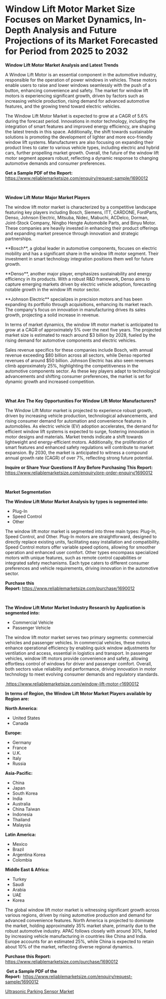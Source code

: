 <p><h1>Window Lift Motor Market Size Focuses on Market Dynamics, In-Depth Analysis and Future Projections of its Market Forecasted for Period from 2025 to 2032</h1></p><p><strong>Window Lift Motor Market Analysis and Latest Trends</strong></p>
<p><p>A Window Lift Motor is an essential component in the automotive industry, responsible for the operation of power windows in vehicles. These motors enable users to raise and lower windows seamlessly with the push of a button, enhancing convenience and safety. The market for window lift motors is experiencing significant growth, driven by factors such as increasing vehicle production, rising demand for advanced automotive features, and the growing trend toward electric vehicles.</p><p>The Window Lift Motor Market is expected to grow at a CAGR of 5.6% during the forecast period. Innovations in motor technology, including the integration of smart features and improved energy efficiency, are shaping the latest trends in this space. Additionally, the shift towards sustainable solutions is promoting the development of lighter and more eco-friendly window lift systems. Manufacturers are also focusing on expanding their product lines to cater to various vehicle types, including electric and hybrid cars, further propelling market growth. Overall, the future of the window lift motor segment appears robust, reflecting a dynamic response to changing automotive demands and consumer preferences.</p></p>
<p><strong>Get a Sample PDF of the Report:&nbsp;</strong> <a href="https://www.reliablemarketsize.com/enquiry/request-sample/1690012?utm_campaign=1845&utm_medium=2&utm_source=Github&utm_content=ia&utm_term=07012025&utm_id=window-lift-motor">https://www.reliablemarketsize.com/enquiry/request-sample/1690012</a></p>
<p>&nbsp;</p>
<p><strong>Window Lift Motor Major Market Players</strong></p>
<p><p>The window lift motor market is characterized by a competitive landscape featuring key players including Bosch, Siemens, ITT, CARDONE, FordParts, Denso, Johnson Electric, Mitsuba, Nidec, Mabuchi, ACDelco, Dorman, Joint-Stock Company, Ningbo Hengte Automobile Parts, and Binyu Motor. These companies are heavily invested in enhancing their product offerings and expanding market presence through innovation and strategic partnerships.</p><p>**Bosch**, a global leader in automotive components, focuses on electric mobility and has a significant share in the window lift motor segment. Their investment in smart technology integration positions them well for future growth.</p><p>**Denso**, another major player, emphasizes sustainability and energy efficiency in its products. With a robust R&D framework, Denso aims to capture emerging markets driven by electric vehicle adoption, forecasting notable growth in the window lift motor sector.</p><p>**Johnson Electric** specializes in precision motors and has been expanding its portfolio through acquisitions, enhancing its market reach. The company's focus on innovation in manufacturing drives its sales growth, projecting a solid increase in revenue.</p><p>In terms of market dynamics, the window lift motor market is anticipated to grow at a CAGR of approximately 5% over the next five years. The projected market size is estimated to reach around $3 billion by 2028, fueled by the rising demand for automotive components and electric vehicles.</p><p>Sales revenue specifics for these companies include Bosch, with annual revenue exceeding $80 billion across all sectors, while Denso reported revenues of around $50 billion. Johnson Electric has also seen revenues climb approximately 25%, highlighting the competitiveness in the automotive components sector. As these key players adapt to technological advancements and shifting consumer preferences, the market is set for dynamic growth and increased competition.</p></p>
<p>&nbsp;</p>
<p><strong>What Are The Key Opportunities For Window Lift Motor Manufacturers?</strong></p>
<p><p>The Window Lift Motor market is projected to experience robust growth, driven by increasing vehicle production, technological advancements, and rising consumer demand for automation and convenience features in automobiles. As electric vehicle (EV) adoption accelerates, the demand for efficient window lift systems is expected to surge, fostering innovation in motor designs and materials. Market trends indicate a shift towards lightweight and energy-efficient motors. Additionally, the proliferation of smart features and enhanced safety regulations will contribute to market expansion. By 2030, the market is anticipated to witness a compound annual growth rate (CAGR) of over 7%, reflecting strong future potential.</p></p>
<p><strong>Inquire or Share Your Questions If Any Before Purchasing This Report:</strong> <a href="https://www.reliablemarketsize.com/enquiry/pre-order-enquiry/1690012?utm_campaign=1845&utm_medium=2&utm_source=Github&utm_content=ia&utm_term=07012025&utm_id=window-lift-motor">https://www.reliablemarketsize.com/enquiry/pre-order-enquiry/1690012</a></p>
<p>&nbsp;</p>
<p><strong>Market Segmentation</strong></p>
<p><strong>The Window Lift Motor Market Analysis by types is segmented into:</strong></p>
<p><ul><li>Plug-In</li><li>Speed Control</li><li>Other</li></ul></p>
<p><p>The window lift motor market is segmented into three main types: Plug-In, Speed Control, and Other. Plug-In motors are straightforward, designed to directly replace existing units, facilitating easy installation and compatibility. Speed Control motors offer variable speed options, allowing for smoother operation and enhanced user comfort. Other types encompass specialized motors with unique features, such as remote control capabilities or integrated safety mechanisms. Each type caters to different consumer preferences and vehicle requirements, driving innovation in the automotive sector.</p></p>
<p><strong>Purchase this Report:&nbsp;</strong><a href="https://www.reliablemarketsize.com/purchase/1690012?utm_campaign=1845&utm_medium=2&utm_source=Github&utm_content=ia&utm_term=07012025&utm_id=window-lift-motor">https://www.reliablemarketsize.com/purchase/1690012</a></p>
<p>&nbsp;</p>
<p><strong>The Window Lift Motor Market Industry Research by Application is segmented into:</strong></p>
<p><ul><li>Commercial Vehicle</li><li>Passenger Vehicle</li></ul></p>
<p><p>The window lift motor market serves two primary segments: commercial vehicles and passenger vehicles. In commercial vehicles, these motors enhance operational efficiency by enabling quick window adjustments for ventilation and access, essential in logistics and transport. In passenger vehicles, window lift motors provide convenience and safety, allowing effortless control of windows for driver and passenger comfort. Overall, both sectors value reliability and performance, driving innovation in motor technology to meet evolving consumer demands and regulatory standards.</p></p>
<p><a href="https://www.reliablemarketsize.com/window-lift-motor-r1690012?utm_campaign=1845&utm_medium=2&utm_source=Github&utm_content=ia&utm_term=07012025&utm_id=window-lift-motor">&nbsp;https://www.reliablemarketsize.com/window-lift-motor-r1690012</a></p>
<p><strong>In terms of Region, the Window Lift Motor Market Players available by Region are:</strong></p>
<p>
    <p> <strong> North America: </strong>
        <ul>
            <li>United States</li>
            <li>Canada</li>
        </ul>
        </p> 
    <p> <strong> Europe: </strong>
        <ul>
            <li>Germany</li>
            <li>France</li>
            <li>U.K.</li>
            <li>Italy</li>
            <li>Russia</li>
        </ul>
        </p> 
    <p> <strong> Asia-Pacific: </strong>
        <ul>
            <li>China</li>
            <li>Japan</li>
            <li>South Korea</li>
            <li>India</li>
            <li>Australia</li>
            <li>China Taiwan</li>
            <li>Indonesia</li>
            <li>Thailand</li>
            <li>Malaysia</li>
        </ul>
        </p> 
    <p> <strong> Latin America: </strong>
        <ul>
            <li>Mexico</li>
            <li>Brazil</li>
            <li>Argentina Korea</li>
            <li>Colombia</li>
        </ul>
        </p> 
    <p> <strong> Middle East & Africa: </strong>
        <ul>
            <li>Turkey</li>
            <li>Saudi</li>
            <li>Arabia</li>
            <li>UAE</li>
            <li>Korea</li>
        </ul>
    </p>
    </p>
<p><p>The global window lift motor market is witnessing significant growth across various regions, driven by rising automotive production and demand for advanced convenience features. North America is projected to dominate the market, holding approximately 35% market share, primarily due to the robust automotive industry. APAC follows closely with around 30%, fueled by increasing vehicle manufacturing in countries like China and India. Europe accounts for an estimated 25%, while China is expected to retain about 10% of the market, reflecting diverse regional dynamics.</p></p>
<p><strong>Purchase this Report: </strong><a href="https://www.reliablemarketsize.com/purchase/1690012?utm_campaign=1845&utm_medium=2&utm_source=Github&utm_content=ia&utm_term=07012025&utm_id=window-lift-motor">https://www.reliablemarketsize.com/purchase/1690012</a></p>
<p>&nbsp;<strong>Get a Sample PDF of the Report:&nbsp;&nbsp;</strong><a href="https://www.reliablemarketsize.com/enquiry/request-sample/1690012?utm_campaign=1845&utm_medium=2&utm_source=Github&utm_content=ia&utm_term=07012025&utm_id=window-lift-motor">https://www.reliablemarketsize.com/enquiry/request-sample/1690012</a></p>
<p><strong></strong></p>
<p><p><a href="https://github.com/RickHolmes3/Market-Research-Report-List-7/blob/main/ultrasonic-parking-sensor-market.md?utm_campaign=1845&utm_medium=2&utm_source=Github&utm_content=ia&utm_term=07012025&utm_id=window-lift-motor">Ultrasonic Parking Sensor Market</a></p></p>